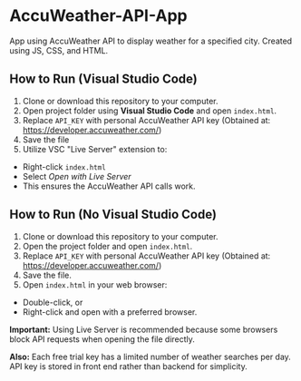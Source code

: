 # AccuWeather-API-App
App using AccuWeather API to display weather for a specified city. Created using JS, CSS, and HTML.

## How to Run (Visual Studio Code)
1) Clone or download this repository to your computer.
2) Open project folder using **Visual Studio Code** and open `index.html`.
3) Replace `API_KEY` with personal AccuWeather API key (Obtained at: https://developer.accuweather.com/)
4) Save the file
5) Utilize VSC "Live Server" extension to:
  - Right-click `index.html`
  - Select *Open with Live Server*
  - This ensures the AccuWeather API calls work.

## How to Run (No Visual Studio Code)
1) Clone or download this repository to your computer.
2) Open the project folder and open `index.html`.
3) Replace `API_KEY` with personal AccuWeather API key (Obtained at: https://developer.accuweather.com/)
4) Save the file.
5) Open `index.html` in your web browser:
  - Double-click, or
  - Right-click and open with a preferred browser.

**Important:** Using Live Server is recommended because some browsers block API requests when opening the file directly.

**Also:** Each free trial key has a limited number of weather searches per day. API key is stored in front end rather than backend for simplicity.
